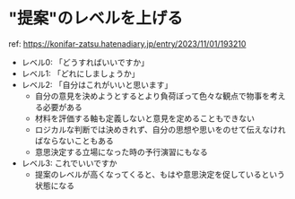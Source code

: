 # "提案"のレベルを上げる

ref: <https://konifar-zatsu.hatenadiary.jp/entry/2023/11/01/193210>

- レベル0: 「どうすればいいですか」
- レベル1: 「どれにしましょうか」
- レベル2: 「自分はこれがいいと思います」
  - 自分の意見を決めようとするとより負荷ぼって色々な観点で物事を考える必要がある
  - 材料を評価する軸も定義しないと意見を定めることもできない
  - ロジカルな判断では決めきれず、自分の思想や思いをのせて伝えなければならないこともある
  - 意思決定する立場になった時の予行演習にもなる
- レベル3: これでいいですか
  - 提案のレベルが高くなってくると、もはや意思決定を促しているという状態になる
